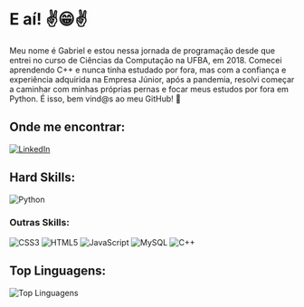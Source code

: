 # E aí! :v::grin::v:

Meu nome é Gabriel e estou nessa jornada de programação desde que entrei no curso de Ciências da Computação na UFBA, em 2018. Comecei aprendendo C++ e nunca tinha estudado por fora, mas com a confiança e experiência adquirida na Empresa Júnior, após a pandemia, resolvi começar a caminhar com minhas próprias pernas e focar meus estudos por fora em Python. É isso, bem vind@s ao meu GitHub! :call_me_hand:

## Onde me encontrar:

[![LinkedIn](https://img.shields.io/badge/LinkedIn-0077B5?style=for-the-badge&logo=linkedin&logoColor=white)](https://br.linkedin.com/in/gabriel-baptista-de-abreu-a073961a1)


## Hard Skills:

![Python](https://img.shields.io/badge/Python-FFD43B?style=for-the-badge&logo=python&logoColor=blue)

### Outras Skills:

![CSS3](https://img.shields.io/badge/CSS3-1572B6?style=for-the-badge&logo=css3&logoColor=white)
![HTML5](https://img.shields.io/badge/HTML5-E34F26?style=for-the-badge&logo=html5&logoColor=white)
![JavaScript](https://img.shields.io/badge/JavaScript-323330?style=for-the-badge&logo=javascript&logoColor=F7DF1E)
![MySQL](https://img.shields.io/badge/MySQL-005C84?style=for-the-badge&logo=mysql&logoColor=white)
![C++](https://img.shields.io/badge/C%2B%2B-00599C?style=for-the-badge&logo=c%2B%2B&logoColor=white)

## Top Linguagens:

![Top Linguagens](https://github-readme-stats.vercel.app/api/top-langs/?username=bapbcc&layout=donut-vertical&theme=gruvbox&custom_title=Top%20%Linguagens&hide_border=True)

